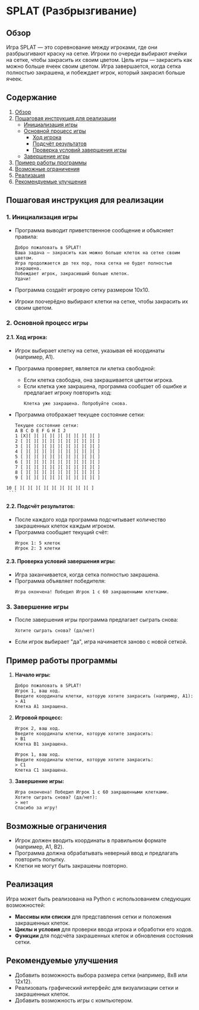 # SPLAT (Разбрызгивание)

## Обзор

Игра SPLAT — это соревнование между игроками, где они разбрызгивают краску на сетке. Игроки по очереди выбирают ячейки на сетке, чтобы закрасить их своим цветом. Цель игры — закрасить как можно больше ячеек своим цветом. Игра завершается, когда сетка полностью закрашена, и побеждает игрок, который закрасил больше ячеек.

## Содержание

1. [Обзор](#обзор)
2. [Пошаговая инструкция для реализации](#пошаговая-инструкция-для-реализации)
    * [Инициализация игры](#1-инициализация-игры)
    * [Основной процесс игры](#2-основной-процесс-игры)
        * [Ход игрока](#21-ход-игрока)
        * [Подсчёт результатов](#22-подсчёт-результатов)
        * [Проверка условий завершения игры](#23-проверка-условий-завершения-игры)
    * [Завершение игры](#3-завершение-игры)
3. [Пример работы программы](#пример-работы-программы)
4. [Возможные ограничения](#возможные-ограничения)
5. [Реализация](#реализация)
6. [Рекомендуемые улучшения](#рекомендуемые-улучшения)

## Пошаговая инструкция для реализации

### 1. Инициализация игры
   - Программа выводит приветственное сообщение и объясняет правила:
     ```
     Добро пожаловать в SPLAT!
     Ваша задача — закрасить как можно больше клеток на сетке своим цветом.
     Игра продолжается до тех пор, пока сетка не будет полностью закрашена.
     Побеждает игрок, закрасивший больше клеток.
     Удачи!
     ```

   - Программа создаёт игровую сетку размером 10x10.
   - Игроки поочерёдно выбирают клетки на сетке, чтобы закрасить их своим цветом.

### 2. Основной процесс игры

#### 2.1. Ход игрока:
   - Игрок выбирает клетку на сетке, указывая её координаты (например, A1).
   - Программа проверяет, является ли клетка свободной:
     - Если клетка свободна, она закрашивается цветом игрока.
     - Если клетка уже закрашена, программа сообщает об ошибке и предлагает игроку повторить ход:
       ```
       Клетка уже закрашена. Попробуйте снова.
       ```

   - Программа отображает текущее состояние сетки:
     ```
     Текущее состояние сетки:
     A B C D E F G H I J
     1 [X][ ][ ][ ][ ][ ][ ][ ][ ][ ]
     2 [ ][ ][ ][ ][ ][ ][ ][ ][ ][ ]
     3 [ ][ ][ ][ ][ ][ ][ ][ ][ ][ ]
     4 [ ][ ][ ][ ][ ][ ][ ][ ][ ][ ]
     5 [ ][ ][ ][ ][ ][ ][ ][ ][ ][ ]
     6 [ ][ ][ ][ ][ ][ ][ ][ ][ ][ ]
     7 [ ][ ][ ][ ][ ][ ][ ][ ][ ][ ]
     8 [ ][ ][ ][ ][ ][ ][ ][ ][ ][ ]
     9 [ ][ ][ ][ ][ ][ ][ ][ ][ ][ ]
    10 [ ][ ][ ][ ][ ][ ][ ][ ][ ][ ]
     ```

#### 2.2. Подсчёт результатов:
   - После каждого хода программа подсчитывает количество закрашенных клеток каждым игроком.
   - Программа сообщает текущий счёт:
     ```
     Игрок 1: 5 клеток
     Игрок 2: 3 клетки
     ```

#### 2.3. Проверка условий завершения игры:
   - Игра заканчивается, когда сетка полностью закрашена.
   - Программа объявляет победителя:
     ```
     Игра окончена! Победил Игрок 1 с 60 закрашенными клетками.
     ```

### 3. Завершение игры
   - После завершения игры программа предлагает сыграть снова:
     ```
     Хотите сыграть снова? (да/нет)
     ```

   - Если игрок выбирает "да", игра начинается заново с новой сеткой.

## Пример работы программы

1. **Начало игры:**
   ```
   Добро пожаловать в SPLAT!
   Игрок 1, ваш ход.
   Введите координаты клетки, которую хотите закрасить (например, A1):
   > A1
   Клетка A1 закрашена.
   ```

2. **Игровой процесс:**
   ```
   Игрок 2, ваш ход.
   Введите координаты клетки, которую хотите закрасить:
   > B1
   Клетка B1 закрашена.

   Игрок 1, ваш ход.
   Введите координаты клетки, которую хотите закрасить:
   > C1
   Клетка C1 закрашена.
   ```

3. **Завершение игры:**
   ```
   Игра окончена! Победил Игрок 1 с 60 закрашенными клетками.
   Хотите сыграть снова? (да/нет):
   > нет
   Спасибо за игру!
   ```

## Возможные ограничения
- Игрок должен вводить координаты в правильном формате (например, A1, B2).
- Программа должна обрабатывать неверный ввод и предлагать повторить попытку.
- Клетки не могут быть закрашены повторно.

## Реализация
Игра может быть реализована на Python с использованием следующих возможностей:
- **Массивы или списки** для представления сетки и положения закрашенных клеток.
- **Циклы и условия** для проверки ввода игрока и обработки его ходов.
- **Функции** для подсчёта закрашенных клеток и обновления состояния сетки.

## Рекомендуемые улучшения
- Добавить возможность выбора размера сетки (например, 8x8 или 12x12).
- Реализовать графический интерфейс для визуализации сетки и закрашенных клеток.
- Добавить возможность игры с компьютером.